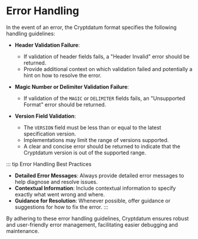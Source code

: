 # Error Handling

In the event of an error, the Cryptdatum format specifies the following handling guidelines:

- **Header Validation Failure**: 
    - If validation of header fields fails, a "Header Invalid" error should be returned.
    - Provide additional context on which validation failed and potentially a hint on how to resolve the error.

- **Magic Number or Delimiter Validation Failure**: 
    - If validation of the `MAGIC` or `DELIMITER` fields fails, an "Unsupported Format" error should be returned.

- **Version Field Validation**: 
    - The `VERSION` field must be less than or equal to the latest specification version.
    - Implementations may limit the range of versions supported.
    - A clear and concise error should be returned to indicate that the Cryptdatum version is out of the supported range.

::: tip Error Handling Best Practices
- **Detailed Error Messages**: Always provide detailed error messages to help diagnose and resolve issues.
- **Contextual Information**: Include contextual information to specify exactly what went wrong and where.
- **Guidance for Resolution**: Whenever possible, offer guidance or suggestions for how to fix the error.
:::

By adhering to these error handling guidelines, Cryptdatum ensures robust and user-friendly error management, facilitating easier debugging and maintenance.
